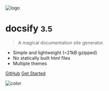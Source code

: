 <!-- _coverpage.md -->

![logo](https://docsify.js.org/_media/icon.svg)

# docsify <small>3.5</small>

> A magical documentation site generator.

- Simple and lightweight (~21kB gzipped)
- No statically built html files
- Multiple themes

[GitHub](https://github.com/docsifyjs/docsify/)
[Get Started](#hugo-theme-diaspora)


<!-- background color -->

![color](#f0f0f0)